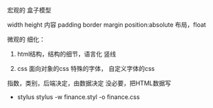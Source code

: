 宏观的
盒子模型

width height
内容 padding border margin position:absolute
布局，float

微观的
 细化：
 1. html结构，结构的细节，语言化
 竖线

 2. css 面向对象的css
 特殊的字体， 自定义字体的css

 指数，类别，后端决定，由数据决定
 没必要，把HTML数据写

 - stylus
  stylus -w finance.styl -o finance.css